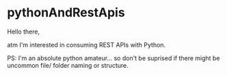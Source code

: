 # pythonAndRestApis

Hello there,

atm I'm interested in consuming REST APIs with Python.

PS: I'm an absolute python amateur... so don't be suprised if there might be uncommon file/ folder naming or structure.
